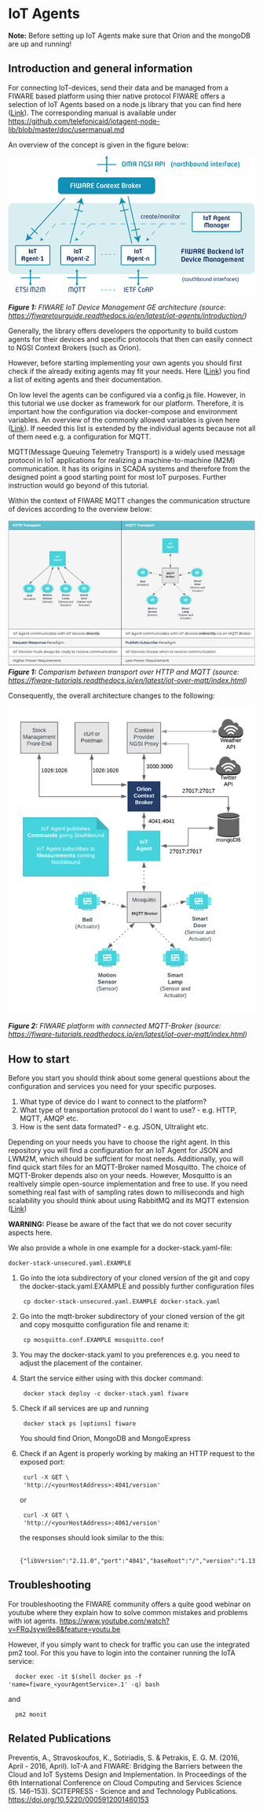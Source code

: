 # IoT Agents

**Note:** Before setting up IoT Agents make sure that Orion and the mongoDB are up and running!

## Introduction and general information

For connecting IoT-devices, send their data and be managed from a FIWARE based
platform using thier native protocol FIWARE offers a selection of IoT Agents
based on a node.js library that you can find here
([Link](https://github.com/telefonicaid/iotagent-node-lib)). The corresponding
manual is available under
https://github.com/telefonicaid/iotagent-node-lib/blob/master/doc/usermanual.md

An overview of the concept is given in the figure below:

![FIWARE IoT Device Management GE architecture (_source_: https://fiwaretourguide.readthedocs.io/en/latest/iot-agents/introduction/)](../docs/figures/iot-agents_zoom.png)

***Figure 1:*** *FIWARE IoT Device Management GE architecture (_source_: https://fiwaretourguide.readthedocs.io/en/latest/iot-agents/introduction/)*

Generally, the library offers developers the opportunity to build custom agents
for their devices and specific protocols that then can easily connect to NGSI
Context Brokers (such as Orion).

However, before starting implementing your own agents you should first check if
the already exiting agents may fit your needs. Here
([Link](https://www.fiware.org/developers/catalogue/)) you find a list of
exiting agents and their documentation.

On low level the agents can be configured via a config.js file. However, in this
tutorial we use docker as framework for our platform. Therefore, it is important
how the configuration via docker-compose and environment variables. An overview
of the commonly allowed variables is given here
([Link](https://iotagent-node-lib.readthedocs.io/en/latest/installationguide/index.htmlµ)).
If needed this list is extended by the individual agents because not all of them
need e.g. a configuration for MQTT.

MQTT(Message Queuing Telemetry Transport) is a widely used message protocol in IoT applications for realizing a machine-to-machine (M2M) communication. It has its origins in SCADA systems and therefore from the designed point a good starting point for most IoT purposes. Further instruction would go beyond of this tutorial.

Within the context of FIWARE MQTT changes the communication structure of devices according to the overview below:

![Comparism between transport over HTTP and MQTT (_source_: https://fiware-tutorials.readthedocs.io/en/latest/iot-over-mqtt/index.html)](../docs/figures/HTTP-MQTT.JPG)
***Figure 1:*** *Comparism between transport over HTTP and MQTT (_source_: https://fiware-tutorials.readthedocs.io/en/latest/iot-over-mqtt/index.html)*

Consequently, the overall architecture changes to the following:

![Comparism between transport over HTTP and MQTT (_source_: https://fiware-tutorials.readthedocs.io/en/latest/iot-over-mqtt/index.html)](../docs/figures/mqtt.png)

***Figure 2:*** *FIWARE platform with connected MQTT-Broker (_source_: https://fiware-tutorials.readthedocs.io/en/latest/iot-over-mqtt/index.html)*

## How to start

Before you start you should think about some general questiions about the
configuration and services you need for your specific purposes.
1. What type of device do I want to connect to the platform?
2. What type of transportation protocol do I want to use? - e.g. HTTP, MQTT, AMQP etc.
3. How is the sent data formated? - e.g. JSON, Ultralight etc.

Depending on your needs you have to choose the right agent. In this repository
you will find a configuration for an IoT Agent for JSON and LWM2M, which should
be suffcient for most needs. Additionally, you will find quick start files for
an MQTT-Broker named Mosquitto. The choice of MQTT-Broker depends also on your
needs. However, Mosquitto is an realtively simple open-source implementation and
free to use. If you need something real fast with of sampling rates down to
milliseconds and high scalability you should think about using RabbitMQ and its
MQTT extension ([Link](https://www.rabbitmq.com/mqtt.html))

**WARNING:** Please be aware of the fact that we do not cover security aspects
here.

We also provide a whole in one example for a docker-stack.yaml-file:
    
    docker-stack-unsecured.yaml.EXAMPLE
     
1. Go into the iota subdirectory of your cloned version of the git and copy the docker-stack.yaml.EXAMPLE and possibly further configuration files

        cp docker-stack-unsecured.yaml.EXAMPLE docker-stack.yaml

2. Go into the mqtt-broker subdirectory of your cloned version of the git and copy mosquitto configuration file and rename it:

        cp mosquitto.conf.EXAMPLE mosquitto.conf

3. You may the docker-stack.yaml to you preferences e.g. you need to
adjust the placement of the container.

4. Start the service either using with this docker command:

        docker stack deploy -c docker-stack.yaml fiware

5. Check if all services are up and running

        docker stack ps [options] fiware
        
   You should find Orion, MongoDB and MongoExpress
         
6. Check if an Agent is properly working by making an HTTP request to the exposed port:

        curl -X GET \
        'http://<yourHostAddress>:4041/version'
    
    or 
    
        curl -X GET \
        'http://<yourHostAddress>:4061/version'
        
    the responses should look similar to the this:

        {"libVersion":"2.11.0","port":"4041","baseRoot":"/","version":"1.13.0"}
    
## Troubleshooting

For troubleshooting the FIWARE community offers a quite good webinar on youtube
where they explain how to solve common mistakes and problems with iot agents.
https://www.youtube.com/watch?v=FRqJsywi9e8&feature=youtu.be

However, if you simply want to check for traffic you can use the integrated pm2 tool. 
For this you have to login into the container running the IoTA service:

      docker exec -it $(shell docker ps -f 'name=fiware_<yourAgentService>.1' -q) bash  
      
  and    
      
      pm2 monit
      
## Related Publications  

Preventis, A., Stravoskoufos, K., Sotiriadis, S. & Petrakis, E. G. M. (2016, April - 2016, April). IoT-A and FIWARE: Bridging the Barriers between the Cloud and IoT Systems Design and Implementation. In Proceedings of the 6th International Conference on Cloud Computing and Services Science (S. 146–153). SCITEPRESS - Science and and Technology Publications. https://doi.org/10.5220/0005912001460153
